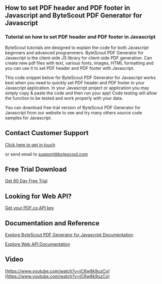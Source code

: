 ## How to set PDF header and PDF footer in Javascript and ByteScout PDF Generator for Javascript

### Tutorial on how to set PDF header and PDF footer in Javascript

ByteScout tutorials are designed to explain the code for both Javascript beginners and advanced programmers. ByteScout PDF Generator for Javascript is the client-side JS library for client-side PDF generation. Can create new pdf files with text, various fonts, images, HTML formatting and you can use it to set PDF header and PDF footer with Javascript.

This code snippet below for ByteScout PDF Generator for Javascript works best when you need to quickly set PDF header and PDF footer in your Javascript application. In your Javascript project or application you may simply copy & paste the code and then run your app! Code testing will allow the function to be tested and work properly with your data.

You can download free trial version of ByteScout PDF Generator for Javascript from our website to see and try many others source code samples for Javascript.

## Contact Customer Support

[Click here to get in touch](https://bytescout.zendesk.com/hc/en-us/requests/new?subject=ByteScout%20PDF%20Generator%20for%20Javascript%20Question)

or send email to [support@bytescout.com](mailto:support@bytescout.com?subject=ByteScout%20PDF%20Generator%20for%20Javascript%20Question) 

## Free Trial Download

[Get 60 Day Free Trial](https://bytescout.com/download/web-installer?utm_source=github-readme)

## Looking for Web API? 

[Get your PDF.co API key](https://pdf.co/documentation/api?utm_source=github-readme)

## Documentation and Reference

[Explore ByteScout PDF Generator for Javascript Documentation](https://bytescout.com/documentation/index.html?utm_source=github-readme)

[Explore Web API Documentation](https://pdf.co/documentation/api?utm_source=github-readme)

## Video

[https://www.youtube.com/watch?v=tC6w8k9uzCo](https://www.youtube.com/watch?v=tC6w8k9uzCo)